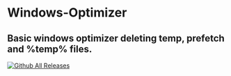 # Windows-Optimizer

## Basic windows optimizer deleting temp, prefetch and %temp% files.

[![Github All Releases](https://img.shields.io/github/downloads/Mertsayar6623/Windows-Optimizer/total.svg)]()
